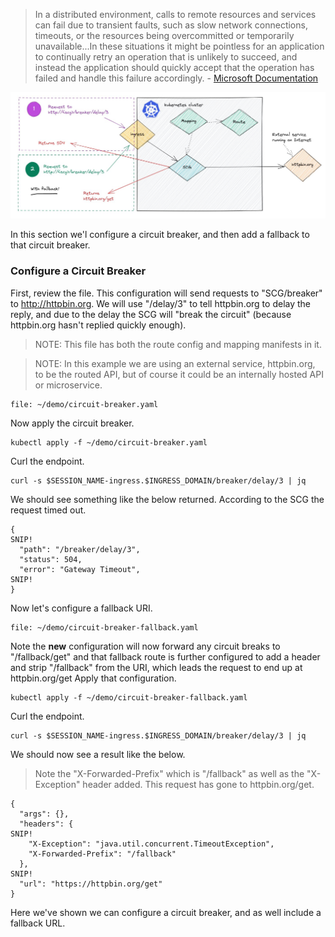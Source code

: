 > In a distributed environment, calls to remote resources and services can fail due to transient faults, such as slow network connections, timeouts, or the resources being overcommitted or temporarily unavailable...In these situations it might be pointless for an application to continually retry an operation that is unlikely to succeed, and instead the application should quickly accept that the operation has failed and handle this failure accordingly. - [Microsoft Documentation](https://docs.microsoft.com/en-us/azure/architecture/patterns/circuit-breaker)

![circuit breaker](images/circuit-breaker1.jpg)

In this section we'l configure a circuit breaker, and then add a fallback to that circuit breaker.

### Configure a Circuit Breaker

First, review the file. This configuration will send requests to "SCG/breaker" to http://httpbin.org. We will use "/delay/3" to tell httpbin.org to delay the reply, and due to the delay the SCG will "break the circuit" (because httpbin.org hasn't replied quickly enough).

>NOTE: This file has both the route config and mapping manifests in it.

>NOTE: In this example we are using an external service, httpbin.org, to be the routed API, but of course it could be an internally hosted API or microservice.

```editor:open-file
file: ~/demo/circuit-breaker.yaml
```

Now apply the circuit breaker.

```execute-1
kubectl apply -f ~/demo/circuit-breaker.yaml
```

Curl the endpoint.

```execute-1
curl -s $SESSION_NAME-ingress.$INGRESS_DOMAIN/breaker/delay/3 | jq
```

We should see something like the below returned. According to the SCG the request timed out.

```
{
SNIP!
  "path": "/breaker/delay/3",
  "status": 504,
  "error": "Gateway Timeout",
SNIP!
}
```

Now let's configure a fallback URI.

```editor:open-file
file: ~/demo/circuit-breaker-fallback.yaml
```

Note the **new** configuration will now forward any circuit breaks to "/fallback/get" and that fallback route is further configured to add a header and strip "/fallback" from the URI, which leads the request to end up at httpbin.org/get
Apply that configuration.

```execute-1
kubectl apply -f ~/demo/circuit-breaker-fallback.yaml
```

Curl the endpoint.

```execute-1
curl -s $SESSION_NAME-ingress.$INGRESS_DOMAIN/breaker/delay/3 | jq
```

We should now see a result like the below. 

>Note the "X-Forwarded-Prefix" which is "/fallback" as well as the "X-Exception" header added. This request has gone to httpbin.org/get.

```
{
  "args": {},
  "headers": {
SNIP!
    "X-Exception": "java.util.concurrent.TimeoutException",
    "X-Forwarded-Prefix": "/fallback"
  },
SNIP!
  "url": "https://httpbin.org/get"
}
```

Here we've shown we can configure a circuit breaker, and as well include a fallback URL.